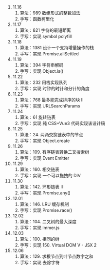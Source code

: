 <!--
 * @Author: Ying Zhang
 * @Date: 2021-11-17 09:59:16
<<<<<<< HEAD
 * @LastEditTime: 2021-12-06 14:48:32
=======
 * @LastEditTime: 2021-12-04 09:20:08
>>>>>>> 204a039abfe2608e6514a2d76dff67f11afc9d52
 * @LastEditors: Ying Zhang
 * @Description:
 * @FilePath: /everyday/手写+算法/REDME.md
 * 道阻且长，行则将至
-->

1. 11.16
   1. 算法：989 数组形式的整数加法
   2. 手写：函数柯里化
2. 11.17
   1. 算法：821 字符的最短距离
   2. 手写：实现 symbol polyfill
3. 11.18
   1. 算法：1381 设计一个支持增量操作的栈
   2. 手写：实现 Promise.allSettled
4. 11.19
   1. 算法：394 字符串解码
   2. 手写：实现 Object.is()
5. 11.22
   1. 算法：232 用栈实现队列
   2. 手写：实现 时钟的时针和分针的角度
6. 11.23
   1. 算法：768 最多能完成排序的块 II
   2. 手写：实现 URLSearchParams
7. 11.24
   1. 算法：61 旋转链表
   2. 手写：实现 纯 CSS+Vue3 代码实现该设计稿
8. 11.25
   1. 算法：24. 两两交换链表中的节点
   2. 手写：实现 Object.create
9. 11.26
   1. 算法：109. 有序链表转换二叉搜索树
   2. 手写：实现 Event Emitter
10. 11.29
    1. 算法：160. 相交链表
    2. 手写：实现 一个可以拖拽的 DIV
11. 11.30
    1. 算法：142. 环形链表 II
    2. 手写：实现 Promise.any()
12. 12.01
    1. 算法：146. LRU 缓存机制
    2. 手写：实现 Promise.race()
13. 12.02
    1. 算法：104. 二叉树的最大深度
    2. 手写：实现 immer.js
14. 12.03
    1. 算法：100. 相同的树
    2. 手写：实现 150. Virtual DOM V - JSX 2
15. 12.06
    1. 算法：129. 求根节点到叶节点数字之和
    2. 手写：实现 去除字符


